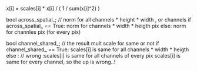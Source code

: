 x[i] = scales[i] * x[i] / ( 1 / sum(x[i]^2) ) 

bool across_spatial_; // norm  for all channels * height * width , or channels
if across_spatial_ == True:
norm for channels * width * heigth pix
else:
norm for channles pix (for every pix)

bool channel_shared_; // the result mult scale for same or not
if channel_shared_ == True:
scales[i] is same for all channels * width * heigth
else :
// wrong :scales[i] is same for all channels of every pix
scales[i] is same for every channel, so the up is wrong..!
